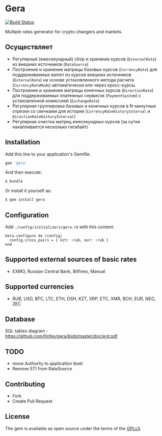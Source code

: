 # Gera

[![Build Status](https://travis-ci.org/finfex/gera.svg?branch=master)](https://travis-ci.org/finfex/gera)

Multiple rates generator for crypto changers and markets.

## Осуществляет

* Регулярный (ежесекундный) сбор и хранение курсов (`ExternalRate`) из внешних источников (`RateSource`)
* Построение и хранение матрицы базовых курсов (`CurrencyRate`) для поддерживаемых валют из курсов внешних истичников (`ExternalRate`) на основе установленного метода расчета (`CurrencyRateMode`) автоматически или через кросс-курсы.
* Построение и хранение матрицы конечных курсов (`DirectionRate`) для поддерживаемых платежных сервисов (`PaymentSystem`) с установленной комиссией (`ExchangeRate`) 
* Регулярная группировка базовых и конечных курсов в N-минутные отрезки со свечками для истории (`CurrencyRateHistoryInterval` и `DirectionRateHistoryInterval`)
* Регулярная очистка матриц ежесекундных курсов (за сутки накапливается несколько гигабайт)

## Installation

Add this line to your application's Gemfile:

```ruby
gem 'gera'
```

And then execute:
```bash
$ bundle
```

Or install it yourself as:
```bash
$ gem install gera
```

## Configuration

Add `./config/initializers/gera.rb` with this content:

```
Gera.configure do |config|
  config.cross_pairs = { kzt: :rub, eur: :rub }
end
```

## Supported external sources of basic rates

* EXMO, Russian Central Bank, Bitfinex, Manual

## Supported currencies

* RUB, USD, BTC, LTC, ETH, DSH, KZT, XRP, ETC, XMR, BCH, EUR, NEO, ZEC

## Database 

SQL tables diagram - https://github.com/finfex/gera/blob/master/doc/erd.pdf

## TODO

* move Authority to application level
* Remove STI from RateSource

## Contributing

* Fork
* Create Pull Request

## License

The gem is available as open source under the terms of the [GPLv3](https://opensource.org/licenses/GPL-3.0).
